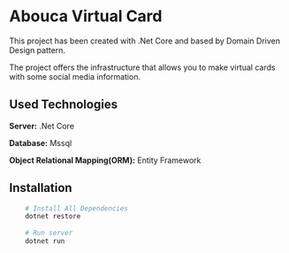 
# Abouca Virtual Card

This project has been created with .Net Core and based by Domain Driven Design pattern. 

The project offers the infrastructure that allows you to make virtual cards with some social media information.

## Used Technologies

**Server:** .Net Core

**Database:** Mssql

**Object Relational Mapping(ORM):** Entity Framework

  
## Installation

```bash
    # Install All Dependencies
    dotnet restore
    
    # Run server
    dotnet run
```

  
